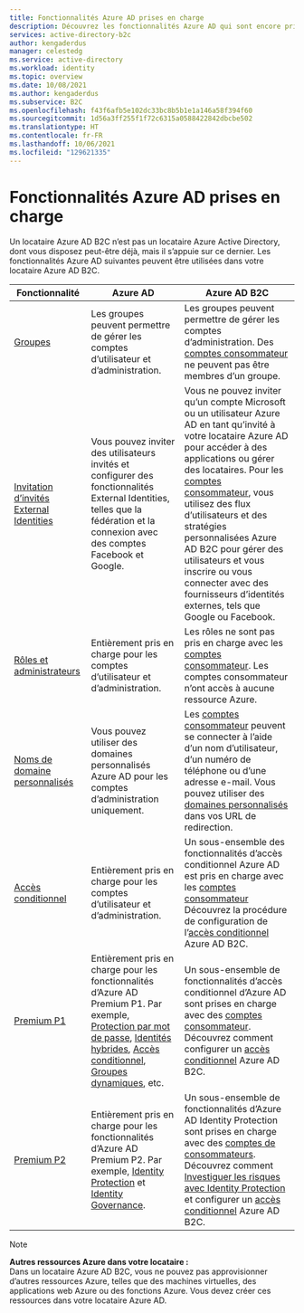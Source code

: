 ```yaml
---
title: Fonctionnalités Azure AD prises en charge
description: Découvrez les fonctionnalités Azure AD qui sont encore prises en charge dans Azure AD B2C.
services: active-directory-b2c
author: kengaderdus
manager: celestedg
ms.service: active-directory
ms.workload: identity
ms.topic: overview
ms.date: 10/08/2021
ms.author: kengaderdus
ms.subservice: B2C
ms.openlocfilehash: f43f6afb5e102dc33bc8b5b1e1a146a58f394f60
ms.sourcegitcommit: 1d56a3ff255f1f72c6315a0588422842dbcbe502
ms.translationtype: HT
ms.contentlocale: fr-FR
ms.lasthandoff: 10/06/2021
ms.locfileid: "129621335"
---
```

# <a name="supported-azure-ad-features"></a>Fonctionnalités Azure AD prises en charge

Un locataire Azure AD B2C n’est pas un locataire Azure Active Directory, dont vous disposez peut-être déjà, mais il s’appuie sur ce dernier. Les fonctionnalités Azure AD suivantes peuvent être utilisées dans votre locataire Azure AD B2C.

|Fonctionnalité  |Azure AD  | Azure AD B2C |
|---------|---------|---------|
| [Groupes](../active-directory/fundamentals/active-directory-groups-create-azure-portal.md) | Les groupes peuvent permettre de gérer les comptes d’utilisateur et d’administration.| Les groupes peuvent permettre de gérer les comptes d’administration. Des [comptes consommateur](user-overview.md#consumer-user) ne peuvent pas être membres d’un groupe. |
| [Invitation d’invités External Identities](../active-directory//external-identities/add-users-administrator.md)| Vous pouvez inviter des utilisateurs invités et configurer des fonctionnalités External Identities, telles que la fédération et la connexion avec des comptes Facebook et Google. | Vous ne pouvez inviter qu’un compte Microsoft ou un utilisateur Azure AD en tant qu’invité à votre locataire Azure AD pour accéder à des applications ou gérer des locataires. Pour les [comptes consommateur](user-overview.md#consumer-user), vous utilisez des flux d’utilisateurs et des stratégies personnalisées Azure AD B2C pour gérer des utilisateurs et vous inscrire ou vous connecter avec des fournisseurs d’identités externes, tels que Google ou Facebook. |
| [Rôles et administrateurs](../active-directory/fundamentals/active-directory-users-assign-role-azure-portal.md)| Entièrement pris en charge pour les comptes d’utilisateur et d’administration. | Les rôles ne sont pas pris en charge avec les [comptes consommateur](user-overview.md#consumer-user). Les comptes consommateur n’ont accès à aucune ressource Azure.|
| [Noms de domaine personnalisés](../active-directory/fundamentals/add-custom-domain.md) |  Vous pouvez utiliser des domaines personnalisés Azure AD pour les comptes d’administration uniquement. | Les [comptes consommateur](user-overview.md#consumer-user) peuvent se connecter à l’aide d’un nom d’utilisateur, d’un numéro de téléphone ou d’une adresse e-mail. Vous pouvez utiliser des [domaines personnalisés](custom-domain.md) dans vos URL de redirection.|
| [Accès conditionnel](../active-directory/conditional-access/overview.md) | Entièrement pris en charge pour les comptes d’utilisateur et d’administration. | Un sous-ensemble des fonctionnalités d’accès conditionnel Azure AD est pris en charge avec les [comptes consommateur](user-overview.md#consumer-user) Découvrez la procédure de configuration de l’[accès conditionnel](conditional-access-user-flow.md) Azure AD B2C.|
| [Premium P1](https://azure.microsoft.com/pricing/details/active-directory) | Entièrement pris en charge pour les fonctionnalités d’Azure AD Premium P1. Par exemple, [Protection par mot de passe](../active-directory/authentication/concept-password-ban-bad.md), [Identités hybrides](../active-directory/hybrid/whatis-hybrid-identity.md), [Accès conditionnel](../active-directory/roles/permissions-reference.md#), [Groupes dynamiques](../active-directory/enterprise-users/groups-create-rule.md), etc. | Un sous-ensemble de fonctionnalités d’accès conditionnel d’Azure AD sont prises en charge avec des [comptes consommateur](user-overview.md#consumer-user). Découvrez comment configurer un [accès conditionnel](conditional-access-user-flow.md) Azure AD B2C.|
| [Premium P2](https://azure.microsoft.com/pricing/details/active-directory/) | Entièrement pris en charge pour les fonctionnalités d’Azure AD Premium P2. Par exemple, [Identity Protection](../active-directory/identity-protection/overview-identity-protection.md) et [Identity Governance](../active-directory/governance/identity-governance-overview.md).  | Un sous-ensemble de fonctionnalités d’Azure AD Identity Protection sont prises en charge avec des [comptes de consommateurs](user-overview.md#consumer-user). Découvrez comment [Investiguer les risques avec Identity Protection](identity-protection-investigate-risk.md) et configurer un [accès conditionnel](conditional-access-user-flow.md) Azure AD B2C. |

> [!NOTE]
> **Autres ressources Azure dans votre locataire :** <br>Dans un locataire Azure AD B2C, vous ne pouvez pas approvisionner d’autres ressources Azure, telles que des machines virtuelles, des applications web Azure ou des fonctions Azure. Vous devez créer ces ressources dans votre locataire Azure AD.